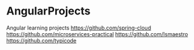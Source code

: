 # AngularProjects
Angular learning projects
https://github.com/spring-cloud
https://github.com/microservices-practical
https://github.com/Ismaestro
https://github.com/typicode
